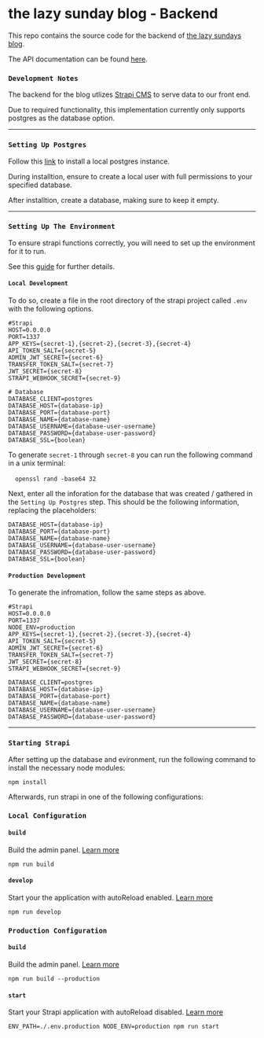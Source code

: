 # the lazy sunday blog - Backend
This repo contains the source code for the backend of [the lazy sundays blog](https://alazysunday.com).

The API documentation can be found [here](https://upyfvmq4cb24b0fu8735.cleavr.app/documentation).

### `Development Notes`
The backend for the blog utlizes [Strapi CMS](https://strapi.io/) to serve data to our front end.

Due to required functionality, this implementation currently only supports postgres as the database option.

---
### `Setting Up Postgres`

Follow this [link](https://www.enterprisedb.com/downloads/postgres-postgresql-downloads) to install a local postgres instance.

During installtion, ensure to create a local user with full permissions to your specified database.

After installtion, create a database, making sure to keep it empty.

---

### `Setting Up The Environment`

To ensure strapi functions correctly, you will need to set up the environment for it to run.

See this [guide](https://docs.strapi.io/dev-docs/migration/v4/migration-guide-4.0.6-to-4.1.8#setting-secrets-for-non-development-environments) for further details.

#### `Local Development`


To do so, create a file in the root directory of the strapi project called `.env` with the following options.

```
#Strapi
HOST=0.0.0.0
PORT=1337
APP_KEYS={secret-1},{secret-2},{secret-3},{secret-4}
API_TOKEN_SALT={secret-5}
ADMIN_JWT_SECRET={secret-6}
TRANSFER_TOKEN_SALT={secret-7}
JWT_SECRET={secret-8}
STRAPI_WEBHOOK_SECRET={secret-9}

# Database
DATABASE_CLIENT=postgres
DATABASE_HOST={database-ip}
DATABASE_PORT={database-port}
DATABASE_NAME={database-name}
DATABASE_USERNAME={database-user-username}
DATABASE_PASSWORD={database-user-password}
DATABASE_SSL={boolean}
```

To generate `secret-1` through `secret-8` you can run the following command in a unix terminal:

&emsp;`openssl rand -base64 32 `

Next, enter all the inforation for the database that was created / gathered in the `Setting Up Postgres` step. This should be the following information, replacing the placeholders:

```
DATABASE_HOST={database-ip}
DATABASE_PORT={database-port}
DATABASE_NAME={database-name}
DATABASE_USERNAME={database-user-username}
DATABASE_PASSWORD={database-user-password}
DATABASE_SSL={boolean}
```
#### `Production Development`

To generate the infromation, follow the same steps as above.

```
#Strapi
HOST=0.0.0.0
PORT=1337
NODE_ENV=production
APP_KEYS={secret-1},{secret-2},{secret-3},{secret-4}
API_TOKEN_SALT={secret-5}
ADMIN_JWT_SECRET={secret-6}
TRANSFER_TOKEN_SALT={secret-7}
JWT_SECRET={secret-8}
STRAPI_WEBHOOK_SECRET={secret-9}

DATABASE_CLIENT=postgres
DATABASE_HOST={database-ip}
DATABASE_PORT={database-port}
DATABASE_NAME={database-name}
DATABASE_USERNAME={database-user-username}
DATABASE_PASSWORD={database-user-password}
```

---

### `Starting Strapi`

After setting up the database and evironment, run the following command to install the necessary node modules:

```
npm install
```

Afterwards, run strapi in one of the following configurations:

### `Local Configuration`

#### `build`

Build the admin panel. [Learn more](https://docs.strapi.io/developer-docs/latest/developer-resources/cli/CLI.html#strapi-build)
```
npm run build
```

#### `develop`

Start your the application with autoReload enabled. [Learn more](https://docs.strapi.io/developer-docs/latest/developer-resources/cli/CLI.html#strapi-develop)

```
npm run develop
```

### `Production Configuration`
#### `build`

Build the admin panel. [Learn more](https://docs.strapi.io/developer-docs/latest/developer-resources/cli/CLI.html#strapi-build)

```
npm run build --production
```

#### `start`

Start your Strapi application with autoReload disabled. [Learn more](https://docs.strapi.io/developer-docs/latest/developer-resources/cli/CLI.html#strapi-start)

```
ENV_PATH=./.env.production NODE_ENV=production npm run start
```



